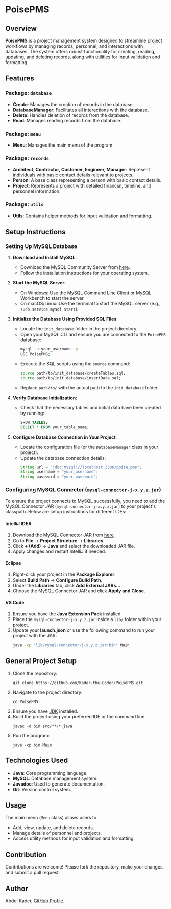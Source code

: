 # PoisePMS

## Overview
**PoisePMS** is a project management system designed to streamline project workflows by managing records, personnel, and interactions with databases. The system offers robust functionality for creating, reading, updating, and deleting records, along with utilities for input validation and formatting.

## Features
### Package: `database`
- **Create**: Manages the creation of records in the database.
- **DatabaseManager**: Facilitates all interactions with the database.
- **Delete**: Handles deletion of records from the database.
- **Read**: Manages reading records from the database.

### Package: `menu`
- **Menu**: Manages the main menu of the program.

### Package: `records`
- **Architect, Contractor, Customer, Engineer, Manager**: Represent individuals with basic contact details relevant to projects.
- **Person**: A base class representing a person with basic contact details.
- **Project**: Represents a project with detailed financial, timeline, and personnel information.

### Package: `utils`
- **Utils**: Contains helper methods for input validation and formatting.

## Setup Instructions

### Setting Up MySQL Database
1. **Download and Install MySQL**:
   - Download the MySQL Community Server from [here](https://dev.mysql.com/downloads/mysql/).
   - Follow the installation instructions for your operating system.

2. **Start the MySQL Server**:
   - On Windows: Use the MySQL Command Line Client or MySQL Workbench to start the server.
   - On macOS/Linux: Use the terminal to start the MySQL server (e.g., `sudo service mysql start`).

3. **Initialize the Database Using Provided SQL Files**:
   - Locate the `init_database` folder in the project directory.
   - Open your MySQL CLI and ensure you are connected to the `PoisePMS` database:
     ```bash
     mysql -u your_username -p
     USE PoisePMS;
     ```
   - Execute the SQL scripts using the `source` command:
     ```bash
     source path/to/init_database/createTables.sql;
     source path/to/init_database/insertData.sql;
     ```
   - Replace `path/to/` with the actual path to the `init_database` folder.

4. **Verify Database Initialization**:
   - Check that the necessary tables and initial data have been created by running:
     ```sql
     SHOW TABLES;
     SELECT * FROM your_table_name;
     ```

5. **Configure Database Connection in Your Project**:
   - Locate the configuration file (or the `DatabaseManager` class in your project).
   - Update the database connection details:
     ```java
     String url = "jdbc:mysql://localhost:3306/poise_pms";
     String username = "your_username";
     String password = "your_password";
     ```

### Configuring MySQL Connector (`mysql-connector-j-x.y.z.jar`)
To ensure the project connects to MySQL successfully, you need to add the MySQL Connector JAR (`mysql-connector-j-x.y.z.jar`) to your project's classpath. Below are setup instructions for different IDEs:

#### **IntelliJ IDEA**
1. Download the MySQL Connector JAR from [here](https://dev.mysql.com/downloads/connector/j/).
2. Go to **File** → **Project Structure** → **Libraries**.
3. Click **+ (Add)** → **Java** and select the downloaded JAR file.
4. Apply changes and restart IntelliJ if needed.

#### **Eclipse**
1. Right-click your project in the **Package Explorer**.
2. Select **Build Path** → **Configure Build Path**.
3. Under the **Libraries** tab, click **Add External JARs...**.
4. Choose the MySQL Connector JAR and click **Apply and Close**.

#### **VS Code**
1. Ensure you have the **Java Extension Pack** installed.
2. Place the `mysql-connector-j-x.y.z.jar` inside a `lib/` folder within your project.
3. Update your **launch.json** or use the following command to run your project with the JAR:
   ```bash
   java -cp "lib/mysql-connector-j-x.y.z.jar:bin" Main
   ```

## General Project Setup
1. Clone the repository:
   ```
   git clone https://github.com/Kader-the-Coder/PoisePMS.git
   ```
2. Navigate to the project directory:
   ```
   cd PoisePMS
   ```
3. Ensure you have [JDK](https://www.oracle.com/java/technologies/javase-downloads.html) installed.
4. Build the project using your preferred IDE or the command line:
   ```
   javac -d bin src/**/*.java
   ```
5. Run the program:
   ```
   java -cp bin Main
   ```

## Technologies Used
- **Java**: Core programming language.
- **MySQL**: Database management system.
- **Javadoc**: Used to generate documentation.
- **Git**: Version control system.

## Usage
The main menu (`Menu` class) allows users to:
- Add, view, update, and delete records.
- Manage details of personnel and projects.
- Access utility methods for input validation and formatting.

## Contribution
Contributions are welcome! Please fork the repository, make your changes, and submit a pull request.

## Author
Abdul Kader, [GitHub Profile](https://github.com/Kader-the-Coder).
